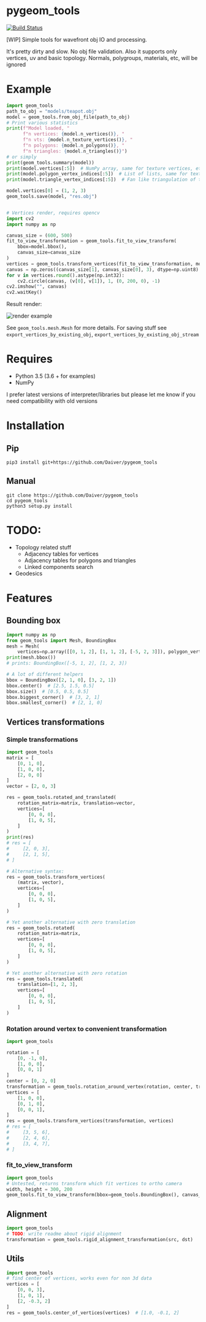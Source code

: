 # pygeom_tools

[![Build Status](https://travis-ci.com/Daiver/pygeom_tools.svg?branch=master)](https://travis-ci.com/Daiver/pygeom_tools)

[WIP] Simple tools for wavefront obj IO and processing.

It's pretty dirty and slow. No obj file validation. Also it supports only vertices, uv and basic topology. Normals, polygroups, materials, etc, will be ignored 

# Example

```python
import geom_tools
path_to_obj = "models/teapot.obj"
model = geom_tools.from_obj_file(path_to_obj)
# Print various statistics 
print(f"Model loaded, "
      f"n vertices: {model.n_vertices()}, "
      f"n vts: {model.n_texture_vertices()}, "
      f"n polygons: {model.n_polygons()}, "
      f"n triangles: {model.n_triangles()}")
# or simply
print(geom_tools.summary(model))
print(model.vertices[:5])  # NumPy array, same for texture vertices, etc
print(model.polygon_vertex_indices[:5])  # List of lists, same for texture topology, triangulated topology, etc
print(model.triangle_vertex_indices[:5])  # Fan like triangulation of topology. Keep original triangles

model.vertices[0] = (1, 2, 3)
geom_tools.save(model, "res.obj")    


# Vertices render, requires opencv
import cv2
import numpy as np

canvas_size = (600, 500)
fit_to_view_transformation = geom_tools.fit_to_view_transform(
    bbox=model.bbox(),
    canvas_size=canvas_size
)
vertices = geom_tools.transform_vertices(fit_to_view_transformation, model.vertices)
canvas = np.zeros((canvas_size[1], canvas_size[0], 3), dtype=np.uint8)
for v in vertices.round().astype(np.int32):
    cv2.circle(canvas, (v[0], v[1]), 1, (0, 200, 0), -1)
cv2.imshow("", canvas)
cv2.waitKey()

```

Result render:

![render example](./pics/render.png)


See `geom_tools.mesh.Mesh` for more details. For saving stuff see `export_vertices_by_existing_obj`, `export_vertices_by_existing_obj_stream`

# Requires
 - Python 3.5 (3.6 + for examples)
 - NumPy

I prefer latest versions of interpreter/libraries but please let me know if you need compatibility with old versions 

# Installation

## Pip

```
pip3 install git+https://github.com/Daiver/pygeom_tools
```

## Manual
```
git clone https://github.com/Daiver/pygeom_tools
cd pygeom_tools
python3 setup.py install
```

# TODO:

 - Topology related stuff
   - Adjacency tables for vertices
   - Adjacency tables for polygons and triangles
   - Linked components search
 - Geodesics 

# Features
## Bounding box

```python
import numpy as np
from geom_tools import Mesh, BoundingBox
mesh = Mesh(
    vertices=np.array([[0, 1, 2], [1, 1, 2], [-5, 2, 3]]), polygon_vertex_indices=[[0, 1, 2]])
print(mesh.bbox())
# prints: BoundingBox([-5, 1, 2], [1, 2, 3])

# A lot of different helpers
bbox = BoundingBox([2, 1, 0], [3, 2, 1])
bbox.center()  # [2.5, 1.5, 0.5]
bbox.size()  # [0.5, 0.5, 0.5]
bbox.biggest_corner()  # [3, 2, 1]
bbox.smallest_corner()  # [2, 1, 0] 
```

## Vertices transformations

### Simple transformations

```python
import geom_tools
matrix = [
    [0, 1, 0],
    [1, 0, 0],
    [2, 0, 0]
]
vector = [2, 0, 3]

res = geom_tools.rotated_and_translated(
    rotation_matrix=matrix, translation=vector,
    vertices=[
        [0, 0, 0],
        [1, 0, 5],
    ]
)
print(res)    
# res = [
#     [2, 0, 3],
#     [2, 1, 5],
# ]

# Alternative syntax:
res = geom_tools.transform_vertices(
    (matrix, vector),
    vertices=[
        [0, 0, 0],
        [1, 0, 5],
    ]
)

# Yet another alternative with zero translation
res = geom_tools.rotated(
    rotation_matrix=matrix, 
    vertices=[
        [0, 0, 0],
        [1, 0, 5],
    ]
)

# Yet another alternative with zero rotation
res = geom_tools.translated(
    translation=[1, 2, 3],
    vertices=[
        [0, 0, 0],
        [1, 0, 5],
    ]
)

```

### Rotation around vertex to convenient transformation

```python
import geom_tools

rotation = [
    [0, -1, 0],
    [1, 0, 0],
    [0, 0, 1]
]
center = [0, 2, 0]
transformation = geom_tools.rotation_around_vertex(rotation, center, translation=[1, 2, 6])
vertices = [
    [1, 0, 0],
    [0, 1, 0],
    [0, 0, 1],
]
res = geom_tools.transform_vertices(transformation, vertices)
# res = [
#     [3, 5, 6],
#     [2, 4, 6],
#     [3, 4, 7],
# ]
```

### fit_to_view_transform

```python
import geom_tools
# Untested, returns transform which fit vertices to ortho camera 
width, height = 300, 200
geom_tools.fit_to_view_transform(bbox=geom_tools.BoundingBox(), canvas_size=(width, height))

```

## Alignment

```python
import geom_tools
# TODO: write readme about rigid alignment
transformation = geom_tools.rigid_alignment_transformation(src, dst)
```

## Utils

```python
import geom_tools
# find center of vertices, works even for non 3d data
vertices = [
    [0, 0, 3],
    [1, 0, 1],
    [2, -0.3, 2]
]
res = geom_tools.center_of_vertices(vertices)  # [1.0, -0.1, 2]
```